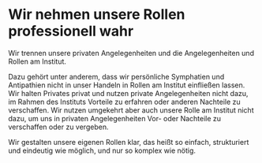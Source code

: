 <!---
   NAME - The NAME of this project is:
ethos

  FILE - The FILENAME of the current file is:
/v5a3.md

  CREATION - This project was CREATED on:
2017-01-28-16:15:00 UTC

  MODIFICATION - This project was last MODIFIED on:
2017-01-28-16:15:00 UTC

  VERSION - The current VERSION of this project is:
<git-commit-hash>-2017-01-28-16:15:00 UTC

  CREATOR(S) - This project was CREATED by:
Michael Czechowski, Martin Maga

  CONTACT - You can CONTACT the creator(s) or developer(s) of this project at:
E-Mail: mail@martinmaga.de

  COPYRIGHT - The COPYRIGHT holder of this project is:
COPYRIGHT (c) 2016 Martin Maga

  LICENSE - This project is LICENSED under the following license:
Martin Maga 2016 CC BY-SA 4.0 https://creativecommons.org

  SUBFILE – This is a SUBFILE! For more INFORMATION on this project go to:
/README.md
--->

# Wir nehmen unsere Rollen professionell wahr

Wir trennen unsere privaten Angelegenheiten und die Angelegenheiten und Rollen am Institut.

Dazu gehört unter anderem, dass wir persönliche Symphatien und Antipathien nicht in unser Handeln in Rollen am Institut einfließen lassen.
Wir halten Privates privat und nutzen private Angelegenheiten nicht dazu, im Rahmen des Instituts Vorteile zu erfahren oder anderen Nachteile zu verschaffen.
Wir nutzen umgekehrt aber auch unsere Rolle am Institut nicht dazu, um uns in privaten Angelegenheiten Vor- oder Nachteile zu verschaffen oder zu vergeben.

Wir gestalten unsere eigenen Rollen klar, das heißt so einfach, strukturiert und eindeutig wie möglich, und nur so komplex wie nötig.
